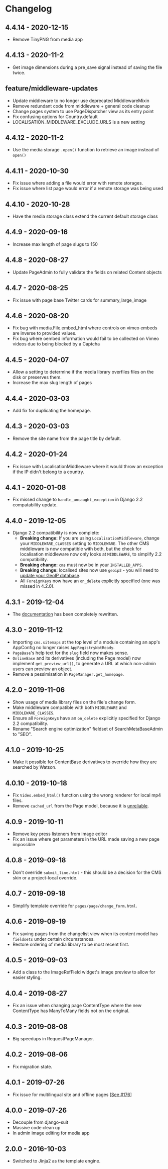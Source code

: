 # Changelog

## 4.4.14 - 2020-12-15
* Remove TinyPNG from media app

## 4.4.13 - 2020-11-2
* Get image dimensions during a pre_save signal instead of saving the file twice.

## feature/middleware-updates
* Update middleware to no longer use deprecated MiddlewareMixin
* Remove redundant code from middleware + general code cleanup
* Change pages system to use PageDispatcher view as its entry point
* Fix confusing options for Country.default
* LOCALISATION_MIDDLEWARE_EXCLUDE_URLS is a new setting

## 4.4.12 - 2020-11-2
* Use the media storage `.open()` function to retrieve an image instead of `open()`

## 4.4.11 - 2020-10-30
* Fix issue where adding a file would error with remote storages.
* Fix issue where list page would error if a remote storage was being used

## 4.4.10 - 2020-10-28
* Have the media storage class extend the current default storage class

## 4.4.9 - 2020-09-16
* Increase max length of page slugs to 150

## 4.4.8 - 2020-08-27
* Update PageAdmin to fully validate the fields on related Content objects

## 4.4.7 - 2020-08-25
* Fix issue with page base Twitter cards for summary_large_image

## 4.4.6 - 2020-08-20
* Fix bug with media.File.embed_html where controls on vimeo embeds are inverse to provided values.
* Fix bug where oembed information would fail to be collected on Vimeo videos due to being blocked by a Captcha

## 4.4.5 - 2020-04-07
* Allow a setting to determine if the media library overfiles files on the disk or preserves them.
* Increase the max slug length of pages

## 4.4.4 - 2020-03-03
* Add fix for duplicating the homepage.

## 4.4.3 - 2020-03-03
* Remove the site name from the page title by default.

## 4.4.2 - 2020-01-24
* Fix issue with LocalisationMiddleware where it would throw an exception if the IP didn't belong to a country.

## 4.4.1 - 2020-01-08
* Fix missed change to `handle_uncaught_exception` in Django 2.2 compatability update.

## 4.4.0 - 2019-12-05
* Django 2.2 compatibility is now complete:
  * **Breaking change:** If you are using `LocalisationMiddleware`, change your `MIDDLEWARE_CLASSES` setting to `MIDDLEWARE`. The other CMS middleware is now compatible with both, but the check for localisation middleware now only looks at `MIDDLEWARE`, to simplify 2.2 compatibility.
  * **Breaking change:** `cms` must now be in your `INSTALLED_APPS`.
  * **Breaking change:** localised sites now use `geoip2` - you will need to [update your GeoIP database](https://dev.maxmind.com/geoip/geoip2/downloadable/).
  * All `ForeignKey`s now have an `on_delete` explicitly specified (one was missed in 4.2.0).

## 4.3.1 - 2019-12-04
* The [documentation](https://onespacemedia.github.io/cms/) has been completely rewritten.

## 4.3.0 - 2019-11-12
* Importing `cms.sitemaps` at the top level of a module containing an app's AppConfig no longer raises `AppRegistryNotReady`.
* `PageBase`'s help text for the `slug` field now makes sense.
* `OnlineBase` and its derivatives (including the Page model) now implement `get_preview_url()`, to generate a URL at which non-admin users can preview an object.
* Remove a pessimisation in `PageManager.get_homepage`.

## 4.2.0 - 2019-11-06
* Show usage of media library files on the file's change form.
* Make middleware compatible with both `MIDDLEWARE` and `MIDDLEWARE_CLASSES`.
* Ensure all `ForeignKey`s have an `on_delete` explicitly specified for Django 2.2 compatibility.
* Rename "Search engine optimization" fieldset of SearchMetaBaseAdmin to "SEO".

## 4.1.0 - 2019-10-25
* Make it possible for ContentBase derivatives to override how they are searched by Watson.

## 4.0.10 - 2019-10-18
* Fix `Video.embed_html()` function using the wrong renderer for local mp4 files.
* Remove `cached_url` from the Page model, because it is [unreliable](https://github.com/onespacemedia/cms/pull/181).

## 4.0.9 - 2019-10-11
* Remove key press listeners from image editor
* Fix an issue where get parameters in the URL made saving a new page impossible

## 4.0.8 - 2019-09-18
* Don't override `submit_line.html` - this should be a decision for the CMS skin or a project-local override.

## 4.0.7 - 2019-09-18
* Simplify template override for `pages/page/change_form.html`.

## 4.0.6 - 2019-09-19
* Fix saving pages from the changelist view when its content model has `fieldsets` under certain circumstances.
* Restore ordering of media library to be most recent first.

## 4.0.5 - 2019-09-03
* Add a class to the ImageRefField widget's image preview to allow for easier styling.

## 4.0.4 - 2019-08-27
* Fix an issue when changing page ContentType where the new ContentType has ManyToMany fields not on the original.

## 4.0.3 - 2019-08-08
* Big speedups in RequestPageManager.

## 4.0.2 - 2019-08-06
* Fix migration state.

## 4.0.1 - 2019-07-26
* Fix issue for multilingual site and offline pages [[See #176](https://github.com/onespacemedia/cms/pull/176/files)]

## 4.0.0 - 2019-07-26
* Decouple from django-suit
* Massive code clean up
* In admin image editing for media app

## 2.0.0 - 2016-10-03
* Switched to Jinja2 as the template engine.
